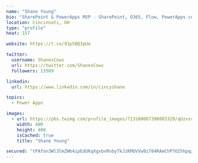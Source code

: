 ```yaml
---
name: "Shane Young"
bio: "SharePoint & PowerApps MVP - SharePoint, O365, Flow, PowerApps consulting? @PowerApps911 | Pure Snark? You found it."
location: Cincinnati, OH
type: "profile"
heat: 157

website: https://t.co/91p5BQ3pUe

twitter:
  username: ShanesCows
  url: https://twitter.com/ShanesCows
  followers: 13509

linkedin:
  url: https://www.linkedin.com/in/cincyshane

topics:
  - Power Apps

images:
  - url: https://pbs.twimg.com/profile_images/713100007398883329/qUzvsvQ3_400x400.jpg
    width: 400
    height: 400
    isCached: true
    title: "Shane Young"

secured: "tPAfon3Wl3lmZWb4ipEdUKqXgxbvRnbyTkJzKMUVVw9z784RAmChP7OIhhpqzA006czsMc6poPonVIkP7lPyl3YvJ7SsXhbb1XKvd8Gb2El8F4k0efhztjZD2zRKyKsK8lGYpYQmxhiGX0W7aRuRLrJY9Ti894gIr4PKO7vGXaavfzKcuhROFvBTKAekJzrmCMe3WqyPtzgwKRoj4LjvEz4OMvDUK0Reb0TWNRixy02P6PmEeVd02zZ2kQVwer6ZBlxiy9NFm9zqXaMbdoLYyCrxiT0Bpsmi4w6OffjbsFSjNMD+9qRuSk6ln+z0uMR6iosxiLP1QdW0WpLwqkMazl27fqgDEv5TRZ7pkAPdHRc7ApHa8UwYF7yW7UniA/yJxrKNtSjcBxIgJlsDoUQItYhPOqf0Ijujax+AfrYJXI4=;5EZUoPbJmyUFSg3PdauZDw=="
---
```


